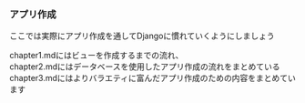 ### アプリ作成
ここでは実際にアプリ作成を通してDjangoに慣れていくようにしましょう

chapter1.mdにはビューを作成するまでの流れ、  
chapter2.mdにはデータベースを使用したアプリ作成の流れをまとめている  
chapter3.mdにはよりバラエティに富んだアプリ作成のための内容をまとめています  

